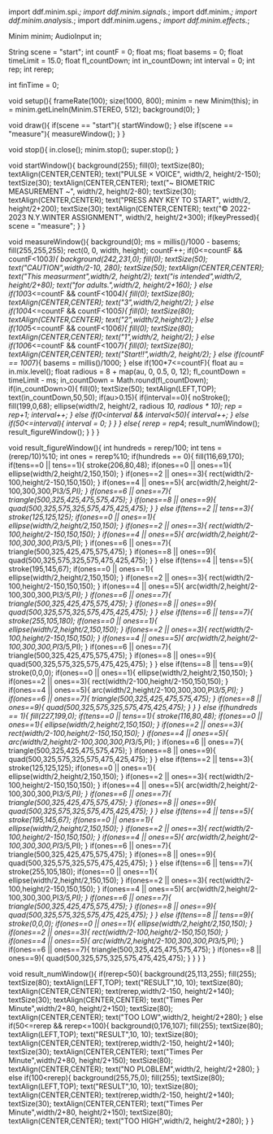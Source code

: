 import ddf.minim.spi.*;
import ddf.minim.signals.*;
import ddf.minim.*;
import ddf.minim.analysis.*;
import ddf.minim.ugens.*;
import ddf.minim.effects.*;

Minim minim;
AudioInput in;

String scene = "start";
int countF = 0;
float ms;
float basems = 0;
float timeLimit = 15.0;
float fl_countDown;
int in_countDown;
int interval = 0;
int rep;
int rerep;

int finTime = 0;

void setup(){
  frameRate(100);
  size(1000, 800);
  minim = new Minim(this);
  in = minim.getLineIn(Minim.STEREO, 512);
  background(0);
}

void draw(){
  if(scene == "start"){
    startWindow();
  }
  else if(scene == "measure"){
  measureWindow();
  }
}

void stop(){
  in.close();
  minim.stop();
  super.stop();
}

void startWindow(){
  background(255);
  fill(0);
  textSize(80);
  textAlign(CENTER,CENTER);
  text("PULSE × VOICE", width/2, height/2-150);
  textSize(30);
  textAlign(CENTER,CENTER);
  text("~ BIOMETRIC MEASUREMENT ~", width/2, height/2-80);
  textSize(30);
  textAlign(CENTER,CENTER);
  text("PRESS ANY KEY TO START", width/2, height/2+200);
  textSize(30);
  textAlign(CENTER,CENTER);
  text("© 2022-2023 N.Y.WINTER ASSIGNMENT", width/2, height/2+300);
  if(keyPressed){
    scene = "measure";
  }
}

void measureWindow(){
    background(0);
    ms = millis()/1000 - basems;
    fill(255,255,255);
    rect(0, 0, width, height);
    countF++;
      if(0<=countF && countF<100*3){
        background(242,231,0);
        fill(0);
        textSize(50);
        text("CAUTION",width/2-10, 280);
        textSize(50);
        textAlign(CENTER,CENTER);
        text("This measurment",width/2, height/2);
        text("is intended",width/2, height/2+80);
        text("for adults.",width/2, height/2+160);
      }
      else if(100*3<=countF && countF<100*4){
        fill(0);
        textSize(80);
        textAlign(CENTER,CENTER);
        text("3",width/2,height/2);
      }
      else if(100*4<=countF && countF<100*5){
        fill(0);
        textSize(80);
        textAlign(CENTER,CENTER);
        text("2",width/2,height/2);
      }
      else if(100*5<=countF && countF<100*6){
        fill(0);
        textSize(80);
        textAlign(CENTER,CENTER);
        text("1",width/2, height/2);
      }
      else if(100*6<=countF && countF<100*7){
        fill(0);
        textSize(80);
        textAlign(CENTER,CENTER);
        text("Start!!",width/2, height/2);
      }
      else if(countF == 100*7){
        basems = millis()/1000;
      }
      else if(100*7<=countF){
        float au = in.mix.level();
        float radious = 8 + map(au, 0, 0.5, 0, 12);
        fl_countDown = timeLimit - ms;
        in_countDown = Math.round(fl_countDown);
        if(in_countDown>0){
          fill(0);
          textSize(50);
          textAlign(LEFT,TOP);
          text(in_countDown,50,50);
          if(au>0.15){
            if(interval==0){
              noStroke();
              fill(199,0,68);
              ellipse(width/2, height/2, radious *10, radious * 10);
              rep = rep+1;
              interval++;
            }
            else if(0<interval && interval<50){
              interval++;
            }
            else if(50<=interval){
              interval = 0;
            }
          }
        }
        else{
          rerep = rep*4;
          result_numWindow();
          result_figureWindow();
        }
      }
}

void result_figureWindow(){
  int hundreds = rerep/100;
  int tens = (rerep/10)%10;
  int ones = rerep%10;
  if(hundreds == 0){
    fill(116,69,170);
    if(tens==0 || tens==1){
      stroke(206,80,48);
      if(ones==0 || ones==1){
        ellipse(width/2,height/2,150,150);
      }
      if(ones==2 || ones==3){
        rect(width/2-100,height/2-150,150,150);
      }
      if(ones==4 || ones==5){
        arc(width/2,height/2-100,300,300,PI*3/5,PI);
      }
      if(ones==6 || ones==7){
        triangle(500,325,425,475,575,475);
      }
      if(ones==8 || ones==9){
        quad(500,325,575,325,575,475,425,475);
      }
    }
    else if(tens==2 || tens==3){
      stroke(125,125,125);
      if(ones==0 || ones==1){
        ellipse(width/2,height/2,150,150);
      }
      if(ones==2 || ones==3){
        rect(width/2-100,height/2-150,150,150);
      }
      if(ones==4 || ones==5){
        arc(width/2,height/2-100,300,300,PI*3/5,PI);
      }
      if(ones==6 || ones==7){
        triangle(500,325,425,475,575,475);
      }
      if(ones==8 || ones==9){
        quad(500,325,575,325,575,475,425,475);
      }
    }
    else if(tens==4 || tens==5){
      stroke(195,145,67);
      if(ones==0 || ones==1){
        ellipse(width/2,height/2,150,150);
      }
      if(ones==2 || ones==3){
        rect(width/2-100,height/2-150,150,150);
      }
      if(ones==4 || ones==5){
        arc(width/2,height/2-100,300,300,PI*3/5,PI);
      }
      if(ones==6 || ones==7){
        triangle(500,325,425,475,575,475);
      }
      if(ones==8 || ones==9){
        quad(500,325,575,325,575,475,425,475);
      }
    }
    else if(tens==6 || tens==7){
      stroke(255,105,180);
      if(ones==0 || ones==1){
        ellipse(width/2,height/2,150,150);
      }
      if(ones==2 || ones==3){
        rect(width/2-100,height/2-150,150,150);
      }
      if(ones==4 || ones==5){
        arc(width/2,height/2-100,300,300,PI*3/5,PI);
      }
      if(ones==6 || ones==7){
        triangle(500,325,425,475,575,475);
      }
      if(ones==8 || ones==9){
        quad(500,325,575,325,575,475,425,475);
      }
    }
    else if(tens==8 || tens==9){
      stroke(0,0,0);
      if(ones==0 || ones==1){
        ellipse(width/2,height/2,150,150);
      }
      if(ones==2 || ones==3){
        rect(width/2-100,height/2-150,150,150);
      }
      if(ones==4 || ones==5){
        arc(width/2,height/2-100,300,300,PI*3/5,PI);
      }
      if(ones==6 || ones==7){
        triangle(500,325,425,475,575,475);
      }
      if(ones==8 || ones==9){
        quad(500,325,575,325,575,475,425,475);
      }
    }
  }
  else if(hundreds == 1){
    fill(227,199,0);
    if(tens==0 || tens==1){
      stroke(116,80,48);
      if(ones==0 || ones==1){
        ellipse(width/2,height/2,150,150);
      }
      if(ones==2 || ones==3){
        rect(width/2-100,height/2-150,150,150);
      }
      if(ones==4 || ones==5){
        arc(width/2,height/2-100,300,300,PI*3/5,PI);
      }
      if(ones==6 || ones==7){
        triangle(500,325,425,475,575,475);
      }
      if(ones==8 || ones==9){
        quad(500,325,575,325,575,475,425,475);
      }
    }
    else if(tens==2 || tens==3){
      stroke(125,125,125);
      if(ones==0 || ones==1){
        ellipse(width/2,height/2,150,150);
      }
      if(ones==2 || ones==3){
        rect(width/2-100,height/2-150,150,150);
      }
      if(ones==4 || ones==5){
        arc(width/2,height/2-100,300,300,PI*3/5,PI);
      }
      if(ones==6 || ones==7){
        triangle(500,325,425,475,575,475);
      }
      if(ones==8 || ones==9){
        quad(500,325,575,325,575,475,425,475);
      }
    }
    else if(tens==4 || tens==5){
      stroke(195,145,67);
      if(ones==0 || ones==1){
        ellipse(width/2,height/2,150,150);
      }
      if(ones==2 || ones==3){
        rect(width/2-100,height/2-150,150,150);
      }
      if(ones==4 || ones==5){
        arc(width/2,height/2-100,300,300,PI*3/5,PI);
      }
      if(ones==6 || ones==7){
        triangle(500,325,425,475,575,475);
      }
      if(ones==8 || ones==9){
        quad(500,325,575,325,575,475,425,475);
      }
    }
    else if(tens==6 || tens==7){
      stroke(255,105,180);
      if(ones==0 || ones==1){
        ellipse(width/2,height/2,150,150);
      }
      if(ones==2 || ones==3){
        rect(width/2-100,height/2-150,150,150);
      }
      if(ones==4 || ones==5){
        arc(width/2,height/2-100,300,300,PI*3/5,PI);
      }
      if(ones==6 || ones==7){
        triangle(500,325,425,475,575,475);
      }
      if(ones==8 || ones==9){
        quad(500,325,575,325,575,475,425,475);
      }
    }
    else if(tens==8 || tens==9){
      stroke(0,0,0);
      if(ones==0 || ones==1){
        ellipse(width/2,height/2,150,150);
      }
      if(ones==2 || ones==3){
        rect(width/2-100,height/2-150,150,150);
      }
      if(ones==4 || ones==5){
        arc(width/2,height/2-100,300,300,PI*3/5,PI);
      }
      if(ones==6 || ones==7){
        triangle(500,325,425,475,575,475);
      }
      if(ones==8 || ones==9){
        quad(500,325,575,325,575,475,425,475);
      }
    }
  }
}

void result_numWindow(){
  if(rerep<50){
    background(25,113,255);
    fill(255);
    textSize(80);
    textAlign(LEFT,TOP);
    text("RESULT",10, 10);
    textSize(80);
    textAlign(CENTER,CENTER);
    text(rerep,width/2-150, height/2+140);
    textSize(30);
    textAlign(CENTER,CENTER);
    text("Times Per Minute",width/2+80, height/2+150);
    textSize(80);
    textAlign(CENTER,CENTER);
    text("TOO LOW",width/2, height/2+280);
  }
  else if(50<=rerep && rerep<=100){
    background(0,176,107);
    fill(255);
    textSize(80);
    textAlign(LEFT,TOP);
    text("RESULT",10, 10);
    textSize(80);
    textAlign(CENTER,CENTER);
    text(rerep,width/2-150, height/2+140);
    textSize(30);
    textAlign(CENTER,CENTER);
    text("Times Per Minute",width/2+80, height/2+150);
    textSize(80);
    textAlign(CENTER,CENTER);
    text("NO PLOBLEM",width/2, height/2+280);
  }
  else if(100<rerep){
    background(255,75,0);
    fill(255);
    textSize(80);
    textAlign(LEFT,TOP);
    text("RESULT",10, 10);
    textSize(80);
    textAlign(CENTER,CENTER);
    text(rerep,width/2-150, height/2+140);
    textSize(30);
    textAlign(CENTER,CENTER);
    text("Times Per Minute",width/2+80, height/2+150);
    textSize(80);
    textAlign(CENTER,CENTER);
    text("TOO HIGH",width/2, height/2+280);
  }
}
